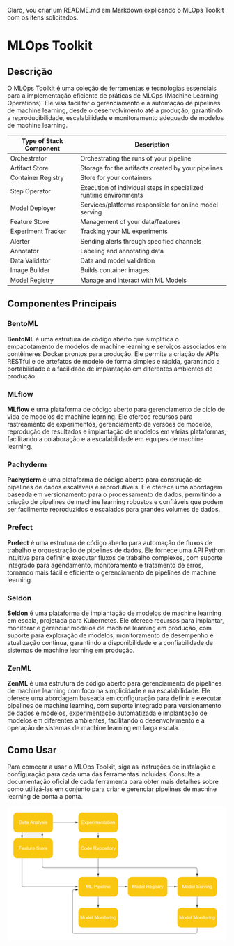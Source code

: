Claro, vou criar um README.md em Markdown explicando o MLOps Toolkit com os itens solicitados.

# MLOps Toolkit

## Descrição

O MLOps Toolkit é uma coleção de ferramentas e tecnologias essenciais para a implementação eficiente de práticas de MLOps (Machine Learning Operations). Ele visa facilitar o gerenciamento e a automação de pipelines de machine learning, desde o desenvolvimento até a produção, garantindo a reproducibilidade, escalabilidade e monitoramento adequado de modelos de machine learning.

| Type of Stack Component | Description                                                   |
|-------------------------|---------------------------------------------------------------|
| Orchestrator            | Orchestrating the runs of your pipeline                       |
| Artifact Store          | Storage for the artifacts created by your pipelines           |
| Container Registry      | Store for your containers                                     |
| Step Operator           | Execution of individual steps in specialized runtime environments |
| Model Deployer          | Services/platforms responsible for online model serving       |
| Feature Store           | Management of your data/features                              |
| Experiment Tracker      | Tracking your ML experiments                                  |
| Alerter                 | Sending alerts through specified channels                      |
| Annotator               | Labeling and annotating data                                  |
| Data Validator          | Data and model validation                                     |
| Image Builder           | Builds container images.                                      |
| Model Registry          | Manage and interact with ML Models                            |






## Componentes Principais

### BentoML

**BentoML** é uma estrutura de código aberto que simplifica o empacotamento de modelos de machine learning e serviços associados em contêineres Docker prontos para produção. Ele permite a criação de APIs RESTful e de artefatos de modelo de forma simples e rápida, garantindo a portabilidade e a facilidade de implantação em diferentes ambientes de produção.

### MLflow

**MLflow** é uma plataforma de código aberto para gerenciamento de ciclo de vida de modelos de machine learning. Ele oferece recursos para rastreamento de experimentos, gerenciamento de versões de modelos, reprodução de resultados e implantação de modelos em várias plataformas, facilitando a colaboração e a escalabilidade em equipes de machine learning.

### Pachyderm

**Pachyderm** é uma plataforma de código aberto para construção de pipelines de dados escaláveis e reprodutíveis. Ele oferece uma abordagem baseada em versionamento para o processamento de dados, permitindo a criação de pipelines de machine learning robustos e confiáveis que podem ser facilmente reproduzidos e escalados para grandes volumes de dados.

### Prefect

**Prefect** é uma estrutura de código aberto para automação de fluxos de trabalho e orquestração de pipelines de dados. Ele fornece uma API Python intuitiva para definir e executar fluxos de trabalho complexos, com suporte integrado para agendamento, monitoramento e tratamento de erros, tornando mais fácil e eficiente o gerenciamento de pipelines de machine learning.

### Seldon

**Seldon** é uma plataforma de implantação de modelos de machine learning em escala, projetada para Kubernetes. Ele oferece recursos para implantar, monitorar e gerenciar modelos de machine learning em produção, com suporte para exploração de modelos, monitoramento de desempenho e atualização contínua, garantindo a disponibilidade e a confiabilidade de sistemas de machine learning em produção.

### ZenML

**ZenML** é uma estrutura de código aberto para gerenciamento de pipelines de machine learning com foco na simplicidade e na escalabilidade. Ele oferece uma abordagem baseada em configuração para definir e executar pipelines de machine learning, com suporte integrado para versionamento de dados e modelos, experimentação automatizada e implantação de modelos em diferentes ambientes, facilitando o desenvolvimento e a operação de sistemas de machine learning em larga escala.

## Como Usar

Para começar a usar o MLOps Toolkit, siga as instruções de instalação e configuração para cada uma das ferramentas incluídas. Consulte a documentação oficial de cada ferramenta para obter mais detalhes sobre como utilizá-las em conjunto para criar e gerenciar pipelines de machine learning de ponta a ponta.

![MLOps Pipeline](./img/mlops1.png)

